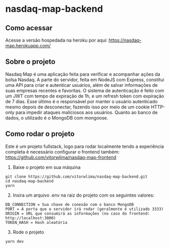 ﻿# nasdaq-map-backend

## Como acessar
Acesse a versão hospedada na heroku por aqui: https://nasdaq-map.herokuapp.com/

## Sobre o projeto
Nasdaq Map é uma aplicação feita para verificar e acompanhar ações da bolsa Nasdaq. A parte do servidor, feita em NodeJS com Express, constitui uma API para criar e autenticar usuários, além de salvar informações de suas empresas recentes e favoritas. O sistema de autenticação é feito com um JWT com tempo de expiração de 1h, e um refresh token com expiração de 7 dias. Esse último é o responsável por manter o usuário autenticado mesmo depois de desconectar, fazendo isso por meio de um cookie HTTP-only para impedir ataques maliciosos aos usuários. Quanto ao banco de dados, o utilizado é o MongoDB com mongoose.

## Como rodar o projeto

Este é um projeto fullstack, logo para rodar localmente tendo a experiência completa é necessário configurar o frontend também: https://github.com/vitorwlima/nasdaq-map-frontend

1. Baixe o projeto em sua máquina
```shell
git clone https://github.com/vitorwlima/nasdaq-map-backend.git
cd nasdaq-map-backend
yarn
```

2. Insira um arquivo .env na raiz do projeto com os seguintes valores:
```shell
DB_CONNECTION = Sua chave de conexão com o banco MongoDB
PORT = A porta que o servidor irá rodar (geralmente é utilizado 3333)
ORIGIN = URL que consumirá as informações (no caso do frontend: http://localhost:3000)
TOKEN_HASH = Hash aleatória
```

3. Rode o projeto
```shell
yarn dev
```
